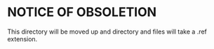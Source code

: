 # NOTICE OF OBSOLETION
This directory will be moved up and directory and files will take a .ref extension.
